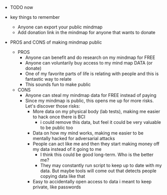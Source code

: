   * TODO now


  * key things to remember
    * Anyone can export your public mindmap
    * Add donation link in the mindmap for anyone that wants to donate
  * PROS and CONS of making mindmap public
    * PROS
      * Anyone can benefit and do research on my mindmap for FREE
      * Anyone can voluntarily buy access to my mind map DATA (or donate)
      * One of my favorite parts of life is relating with people and this is fantastic way to relate
      * This sounds fun to make public
    * CONS
      * Anyone can steal my mindmap data for FREE instead of paying
      * Since my mindmap is public, this opens me up for more risks. Let's discover those risks:
        * More data on my physical body (lab tests), making me easier to hack once there is BCI
          * i could remove this data, but feel it could be very valuable to be public too
        * Data on how my mind works, making me easier to be mentally hacked for adversarial attacks
        * People can act like me and then they start making money off my data instead of it going to me
          * I think this could be good long-term. Who is the better me? 
          * They may constantly run script to keep up to date with my data. But maybe tools will come out that detects people copying data like that
        * Easy to accidentally open access to data i meant to keep private, like passwords